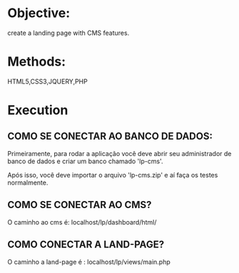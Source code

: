 # Objective:

  create a landing page with CMS features.

# Methods:

  HTML5,CSS3,JQUERY,PHP

# Execution

## COMO SE CONECTAR AO BANCO DE DADOS:

Primeiramente, para rodar a aplicação você deve abrir seu administrador de banco de dados e criar um banco chamado 'lp-cms'.

Após isso, você deve importar o arquivo 'lp-cms.zip' e aí faça os testes normalmente.


## COMO SE CONECTAR AO CMS?


O caminho ao cms é: localhost/lp/dashboard/html/


## COMO CONECTAR A LAND-PAGE?


O caminho a land-page é : localhost/lp/views/main.php
